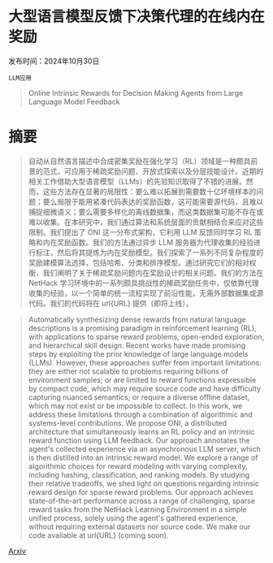 # 大型语言模型反馈下决策代理的在线内在奖励

发布时间：2024年10月30日

`LLM应用`

> Online Intrinsic Rewards for Decision Making Agents from Large Language Model Feedback

# 摘要

> 自动从自然语言描述中合成密集奖励在强化学习（RL）领域是一种颇具前景的范式，可应用于稀疏奖励问题、开放式探索以及分层技能设计。近期的相关工作借助大型语言模型（LLMs）的先验知识取得了不错的进展。然而，这些方法存在显著的局限性：要么难以拓展到需要数十亿环境样本的问题；要么局限于能用紧凑代码表达的奖励函数，这可能需要源代码，且难以捕捉细微语义；要么需要多样化的离线数据集，而这类数据集可能不存在或难以收集。在本研究中，我们通过算法和系统层面的贡献相结合来应对这些限制。我们提出了 ONI 这一分布式架构，它利用 LLM 反馈同时学习 RL 策略和内在奖励函数。我们的方法通过异步 LLM 服务器为代理收集的经验进行标注，然后将其提炼为内在奖励模型。我们探索了一系列不同复杂程度的奖励建模算法选择，包括哈希、分类和排序模型。通过研究它们的相对权衡，我们阐明了关于稀疏奖励问题内在奖励设计的相关问题。我们的方法在 NetHack 学习环境中的一系列颇具挑战性的稀疏奖励任务中，仅依靠代理收集的经验，以一个简单的统一流程实现了前沿性能，无需外部数据集或源代码。我们的代码将在 url{URL} 提供（即将上线）。

> Automatically synthesizing dense rewards from natural language descriptions is a promising paradigm in reinforcement learning (RL), with applications to sparse reward problems, open-ended exploration, and hierarchical skill design. Recent works have made promising steps by exploiting the prior knowledge of large language models (LLMs). However, these approaches suffer from important limitations: they are either not scalable to problems requiring billions of environment samples; or are limited to reward functions expressible by compact code, which may require source code and have difficulty capturing nuanced semantics; or require a diverse offline dataset, which may not exist or be impossible to collect. In this work, we address these limitations through a combination of algorithmic and systems-level contributions. We propose ONI, a distributed architecture that simultaneously learns an RL policy and an intrinsic reward function using LLM feedback. Our approach annotates the agent's collected experience via an asynchronous LLM server, which is then distilled into an intrinsic reward model. We explore a range of algorithmic choices for reward modeling with varying complexity, including hashing, classification, and ranking models. By studying their relative tradeoffs, we shed light on questions regarding intrinsic reward design for sparse reward problems. Our approach achieves state-of-the-art performance across a range of challenging, sparse reward tasks from the NetHack Learning Environment in a simple unified process, solely using the agent's gathered experience, without requiring external datasets nor source code. We make our code available at url{URL} (coming soon).

[Arxiv](https://arxiv.org/abs/2410.23022)